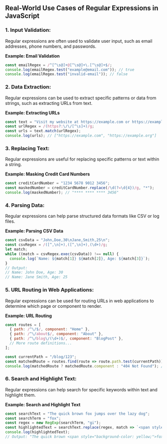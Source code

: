 ## Real-World Use Cases of Regular Expressions in JavaScript

### 1. **Input Validation:**
Regular expressions are often used to validate user input, such as email addresses, phone numbers, and passwords.

**Example: Email Validation**
```javascript
const emailRegex = /^[^\s@]+@[^\s@]+\.[^\s@]+$/;
console.log(emailRegex.test("example@email.com")); // true
console.log(emailRegex.test("invalid-email")); // false
```

### 2. **Data Extraction:**
Regular expressions can be used to extract specific patterns or data from strings, such as extracting URLs from text.

**Example: Extracting URLs**
```javascript
const text = "Visit my website at https://example.com or https://example.org";
const urlRegex = /(https?:\/\/[^\s]+)/g;
const urls = text.match(urlRegex);
console.log(urls); // ["https://example.com", "https://example.org"]
```

### 3. **Replacing Text:**
Regular expressions are useful for replacing specific patterns or text within a string.

**Example: Masking Credit Card Numbers**
```javascript
const creditCardNumber = "1234 5678 9012 3456";
const maskedNumber = creditCardNumber.replace(/\d(?=\d{4})/g, "*");
console.log(maskedNumber); // "**** **** **** 3456"
```

### 4. **Parsing Data:**
Regular expressions can help parse structured data formats like CSV or log files.

**Example: Parsing CSV Data**
```javascript
const csvData = "John,Doe,30\nJane,Smith,25\n";
const csvRegex = /([^,\n]+),([^,\n]+),(\d+)/g;
let match;
while ((match = csvRegex.exec(csvData)) !== null) {
  console.log(`Name: ${match[1]} ${match[2]}, Age: ${match[3]}`);
}
// Output:
// Name: John Doe, Age: 30
// Name: Jane Smith, Age: 25
```

### 5. **URL Routing in Web Applications:**
Regular expressions can be used for routing URLs in web applications to determine which page or component to render.

**Example: URL Routing**
```javascript
const routes = [
  { path: /^\/$/, component: "Home" },
  { path: /^\/about$/, component: "About" },
  { path: /^\/blog\/(\d+)$/, component: "BlogPost" },
  // More route definitions...
];

const currentPath = "/blog/123";
const matchedRoute = routes.find(route => route.path.test(currentPath));
console.log(matchedRoute ? matchedRoute.component : "404 Not Found"); // "BlogPost"
```

### 6. **Search and Highlight Text:**
Regular expressions can help search for specific keywords within text and highlight them.

**Example: Search and Highlight Text**
```javascript
const searchText = "The quick brown fox jumps over the lazy dog";
const searchTerm = "fox";
const regex = new RegExp(searchTerm, "gi");
const highlightedText = searchText.replace(regex, match => `<span style="background-color: yellow;">${match}</span>`);
console.log(highlightedText);
// Output: "The quick brown <span style="background-color: yellow;">fox</span> jumps over the lazy dog"
```

